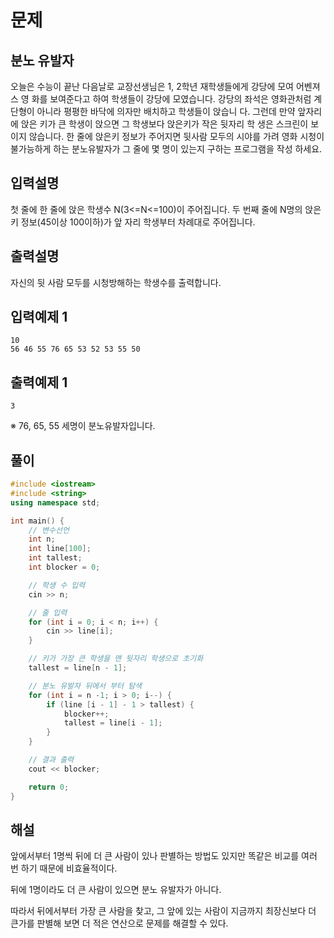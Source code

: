 # 문제

##  분노 유발자

오늘은 수능이 끝난 다음날로 교장선생님은 1, 2학년 재학생들에게 강당에 모여 어벤져스 영
화를 보여준다고 하여 학생들이 강당에 모였습니다.
강당의 좌석은 영화관처럼 계단형이 아니라 평평한 바닥에 의자만 배치하고 학생들이 앉습니
다. 그런데 만약 앞자리에 앉은 키가 큰 학생이 앉으면 그 학생보다 앉은키가 작은 뒷자리 학
생은 스크린이 보이지 않습니다. 한 줄에 앉은키 정보가 주어지면 뒷사람 모두의 시야를 가려 
영화 시청이 불가능하게 하는 분노유발자가 그 줄에 몇 명이 있는지 구하는 프로그램을 작성
하세요.

## 입력설명

첫 줄에 한 줄에 앉은 학생수 N(3<=N<=100)이 주어집니다.
두 번째 줄에 N명의 앉은 키 정보(45이상 100이하)가 앞 자리 학생부터 차례대로 주어집니다.

## 출력설명

자신의 뒷 사람 모두를 시청방해하는 학생수를 출력합니다.


## 입력예제 1

```
10
56 46 55 76 65 53 52 53 55 50

```



## 출력예제 1

```
3

```
※ 76, 65, 55 세명이 분노유발자입니다.


## 풀이


```c++
#include <iostream>
#include <string>
using namespace std;

int main() {
	// 변수선언
	int n;
	int line[100];
	int tallest;
	int blocker = 0;

	// 학생 수 입력
	cin >> n;

	// 줄 입력
	for (int i = 0; i < n; i++) {
		cin >> line[i];
	}

	// 키가 가장 큰 학생을 맨 뒷자리 학생으로 초기화
	tallest = line[n - 1];

	// 분노 유발자 뒤에서 부터 탐색
	for (int i = n -1; i > 0; i--) {
		if (line [i - 1] - 1 > tallest) {
			blocker++;
			tallest = line[i - 1];
		}
	}

	// 결과 출력
	cout << blocker;

	return 0;
}
```

## 해설

앞에서부터 1명씩 뒤에 더 큰 사람이 있나 판별하는 방법도 있지만 똑같은 비교를 여러 번 하기 때문에 비효율적이다.

뒤에 1명이라도 더 큰 사람이 있으면 분노 유발자가 아니다.

따라서 뒤에서부터 가장 큰 사람을 찾고, 그 앞에 있는 사람이 지금까지 최장신보다 더 큰가를 판별해 보면 더 적은 연산으로 문제를 해결할 수 있다.